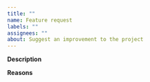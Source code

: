 ```yaml
---
title: ""
name: Feature request
labels: ""
assignees: ""
about: Suggest an improvement to the project
---
```


<!-- Thank you for your contribution.-->

**Description**

<!-- Provide a clear and concise description of the feature. -->

**Reasons**

<!-- Explain why we should add this feature. Provide use cases to illustrate its benefits. -->
